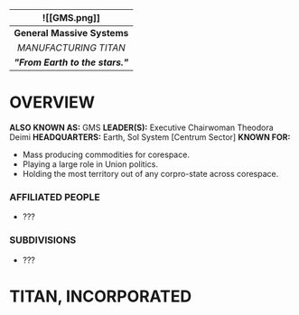 
|           ![[GMS.png]]           |
| :------------------------------: |
|   **General Massive Systems**    |
|      *MANUFACTURING TITAN*       |
| ***"From Earth to the stars."*** |
# **OVERVIEW**
**ALSO KNOWN AS:** GMS
**LEADER(S):** Executive Chairwoman Theodora Deimi
**HEADQUARTERS:** Earth, Sol System [Centrum Sector]
**KNOWN FOR:**
- Mass producing commodities for corespace.
- Playing a large role in Union politics.
- Holding the most territory out of any corpro-state across corespace.

### **AFFILIATED PEOPLE**
- ???

### **SUBDIVISIONS**
- ???



# **TITAN, INCORPORATED**



